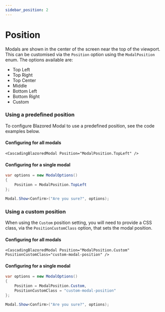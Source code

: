 ```yaml
---
sidebar_position: 2
---
```


# Position

Modals are shown in the center of the screen near the top of the viewport. This can be customised via the `Position` option using the `ModalPosition` enum. The options available are:

- Top Left
- Top Right
- Top Center
- Middle
- Bottom Left
- Bottom Right
- Custom

### Using a predefined position
To configure Blazored Modal to use a predefined position, see the code examples below.


#### Configuring for all modals
```razor
<CascadingBlazoredModal Position="ModalPosition.TopLeft" />
```

#### Configuring for a single modal

```csharp
var options = new ModalOptions() 
{ 
    Position = ModalPosition.TopLeft 
};

Modal.Show<Confirm>("Are you sure?", options);
```

### Using a custom position
When using the `Custom` position setting, you will need to provide a CSS class, via the `PositionCustomClass` option, that sets the modal position. 

#### Configuring for all modals

```razor
<CascadingBlazoredModal Position="ModalPosition.Custom" PositionCustomClass="custom-modal-position" />
```

#### Configuring for a single modal

```csharp
var options = new ModalOptions() 
{ 
    Position = ModalPosition.Custom,
    PositionCustomClass = "custom-modal-position"
};

Modal.Show<Confirm>("Are you sure?", options);
```